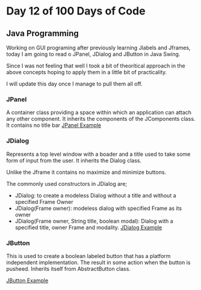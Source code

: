# Day 12 of 100 Days of Code 

## Java Programming 

Working on GUI programing after previously learning Jlabels and Jframes, today I am going to read o JPanel, JDialog and JButton in Java Swing.

Since I was not feeling that well I took a bit of theoritical approach in the above concepts hoping to apply them in a little bit of practicality.

I will update this day once I manage to pull them all off.

### JPanel

A container class providing a space within which an application can attach any other component. It inherits the components of the JComponents class. It contains no title bar
[JPanel Example](./Panelling.java)

### JDialog

Represents a top level window with a boader and a title used to take some form of input from the user. It inherits the Dialog class. 

Unlike the Jframe it contains no maximize and minimize buttons.

The commonly used constructors in JDialog are;
 - JDialog: to create a modeless Dialog without a title and without a specified Frame Owner
 - JDialog(Frame owner): modeless dialog with specified Frame as its owner
 - JDialog(Frame owner, String title, boolean modal): Dialog with a specified title, owner Frame and modality.
[JDialog Example](./Dialog.java)

 ### JButton 

 This is used to create a boolean labeled button that has a platform independent implementation. The result in some action when the button is pusheed. Inherits itself from AbstractButton class.

[JButton Example](./Buttonxmp.java)



